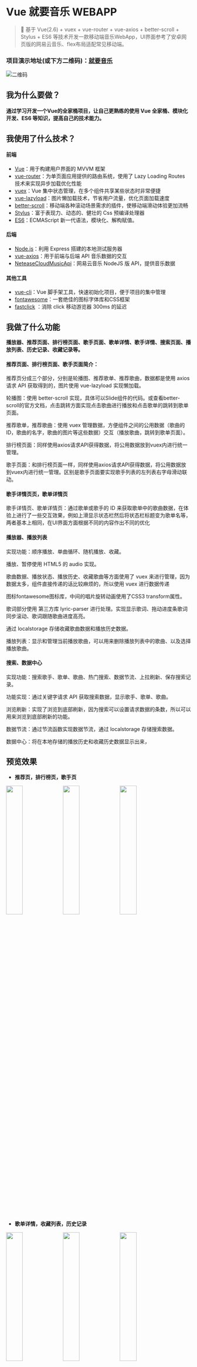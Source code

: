 # Vue 就要音乐 WEBAPP

> 🎹 基于 Vue(2.6) + vuex + vue-router + vue-axios + better-scroll + Stylus + ES6 等技术开发一款移动端音乐WebApp，UI界面参考了安卓网页版的网易云音乐、flex布局适配常见移动端。

### 项目演示地址(或下方二维码)：[就要音乐](http://music.cxp853.top "就要音乐")
![二维码](http://tu.cxp853.top/images/2020/07/29/QRcode_SP--3.md.jpg)

## 我为什么要做？

#### 通过学习开发一个Vue的全家桶项目，让自己更熟练的使用 Vue 全家桶、模块化开发、ES6 等知识，提高自己的技术能力。

## 我使用了什么技术？

#### 前端
- [Vue](https://cn.vuejs.org/ "Vue")：用于构建用户界面的 MVVM 框架
- [vue-router](https://router.vuejs.org/zh/ "vue-router")：为单页面应用提供的路由系统，使用了 Lazy Loading Routes 技术来实现异步加载优化性能
- [vuex](https://vuex.vuejs.org/zh/ "vuex")：Vue 集中状态管理，在多个组件共享某些状态时非常便捷
- [vue-lazyload](https://www.npmjs.com/package/vue-lazyload "vue-lazyload")：图片懒加载技术，节省用户流量，优化页面加载速度
- [better-scroll](http://ustbhuangyi.github.io/better-scroll/doc/zh-hans/#better-scroll%20%E6%98%AF%E4%BB%80%E4%B9%88 "better-scroll")：移动端各种滚动场景需求的插件，使移动端滑动体验更加流畅
- [Stylus](https://stylus.bootcss.com/ "Stylus")：富于表现力、动态的、健壮的 Css 预编译处理器
- [ES6](https://www.runoob.com/w3cnote/es6-tutorial.html "ES6")：ECMAScript 新一代语法，模块化、解构赋值。

#### 后端

- [Node.js](https://nodejs.org/en/ "Node.js")：利用 Express 搭建的本地测试服务器
- [vue-axios](https://cn.vuejs.org/v2/cookbook/using-axios-to-consume-apis.html "vue-axios")：用于前端与后端 API 音乐数据的交互
- [NeteaseCloudMusicApi](https://github.com/Binaryify/NeteaseCloudMusicApi "NeteaseCloudMusicApi")：网易云音乐 NodeJS 版 API，提供音乐数据

#### 其他工具

- [vue-cli](https://cli.vuejs.org/ "vue-cli")：Vue 脚手架工具，快速初始化项目，便于项目的集中管理
- [fontawesome](https://fontawesome.com/ "fontawesome")：一套绝佳的图标字体库和CSS框架
- [fastclick](https://github.com/ftlabs/fastclick "fastclick") ：消除 click 移动游览器 300ms 的延迟


## 我做了什么功能

**播放器、推荐页面、排行榜页面、歌手页面、歌单详情、歌手详情、搜索页面、播放列表、历史记录、收藏记录等。**

#### 推荐页面、排行榜页面、歌手页面简介：

推荐页分成三个部分，分别是轮播图、推荐歌单、推荐歌曲，数据都是使用 axios 请求 API 获取得到的，图片使用 vue-lazyload 实现懒加载。

轮播图：使用 better-scroll 实现，具体可以Slide组件的代码。或查看better-scroll的官方文档，点击跳转方面实现点击歌曲进行播放和点击歌单的跳转到歌单页面。

推荐歌单，推荐歌曲：使用 vuex 管理数据，方便组件之间的公用数据（歌曲的ID，歌曲的名字，歌曲的图片等这些数据）交互（播放歌曲，跳转到歌单页面）。

排行榜页面：同样使用axios请求API获得数据，将公用数据放到vuex内进行统一管理。

歌手页面：和排行榜页面一样，同样使用axios请求API获得数据，将公用数据放到vuex内进行统一管理。区别是歌手页面要实现歌手列表的左列表右字母滑动联动。

#### 歌手详情页页，歌单详情页

歌手详情页、歌单详情页：通过歌单或歌手的 ID 来获取歌单中的歌曲数据，在体验上进行了一些交互效果，例如上滑显示状态栏然后将状态栏标题变为歌单名等，两者基本上相同，在UI界面方面根据不同的内容作出不同的优化

#### 播放器、播放列表

实现功能：顺序播放、单曲循环、随机播放、收藏。

播放、暂停使用 HTML5 的 audio 实现。

歌曲数据、播放状态、播放历史、收藏歌曲等方面使用了 vuex 来进行管理，因为数据太多，组件直接传递的话比较麻烦的，所以使用 vuex 进行数据传递

图标fontawesome图标库，中间的唱片旋转动画使用了CSS3 transform属性。

歌词部分使用 第三方库 lyric-parser 进行处理。实现显示歌词、拖动进度条歌词同步滚动、歌词跟随歌曲进度高亮。

通过 localstorage 存储收藏歌曲数据和播放历史数据。

播放列表：显示和管理当前播放歌曲，可以用来删除播放列表中的歌曲、以及选择播放歌曲。

#### 搜索、数据中心

实现功能：搜索歌手、歌单、歌曲、热门搜索、数据节流、上拉刷新、保存搜索记录。

功能实现：通过关键字请求 API 获取搜索数据，显示歌手、歌单、歌曲。

浏览刷新：实现了浏览到底部刷新，因为搜索可以设置请求数据的条数，所以可以用来浏览到底部刷新的功能。

数据节流：通过节流函数实现数据节流，通过 localstorage 存储搜索数据。

数据中心：将在本地存储的播放历史和收藏历史数据显示出来，



## 预览效果

- **推荐页，排行榜页，歌手页**

<span>
<img src="http://tu.cxp853.top/images/2020/07/29/9c30ffa615a07b6f5f266b5760ed08b.md.png" width=30% height=30%>

<img src="http://tu.cxp853.top/images/2020/07/29/b3fd5a2865bbb526c2c6fd81f7445be.md.png" width=30% height=30%>

<img src="http://tu.cxp853.top/images/2020/07/29/845063c20a65fc69d351e81bd1d0f6d.md.png" width=30% height=30%>

</span>

- **歌单详情，收藏列表，历史记录**

<span>
<img src="http://tu.cxp853.top/images/2020/07/29/64b9b1c5e3c8af22cddc998f0ee1396.md.png" width=30% height=30%>

<img src="http://tu.cxp853.top/images/2020/07/29/32c65965fb6953ce7a06dd7049d4b99.md.png" width=30% height=30%>

<img src="http://tu.cxp853.top/images/2020/07/29/f3da63fd106cbc1e6a3f6177994f066.md.png" width=30% height=30%>

</span>

- **播放列表，播放器，搜索页面**

<span>
<img src="http://tu.cxp853.top/images/2020/07/29/59235cde30387e6b29398cc12159722.md.png" width=30% height=30%>

<img src="http://tu.cxp853.top/images/2020/07/29/8fb93254899805acbac87c947b949cd.md.png" width=30% height=30%>

<img src="http://tu.cxp853.top/images/2020/07/29/3d29c9adc8bc78c06ffe81a39a1d5ee.md.png" width=30% height=30%>

</span>


